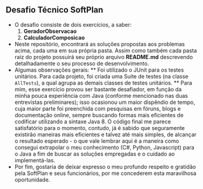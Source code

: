 ## Desafio Técnico SoftPlan
* O desafio consiste de dois exercícios, a saber:
    1. **GeradorObservacao**
    1. **CalculadorComposicao**
* Neste repositório, encontrará as soluções propostas aos problemas acima, cada uma em sua própria pasta. Assim como também cada pasta raiz do projeto possuirá seu próprio arquivo **README.md** descrevendo detalhadamente o seu processo de desenvolvimento.
* Algumas observações gerais:
** Foi utilizado o JUnit para os testes unitários. Para cada projeto, foi criada uma Suite de testes (na classe `AllTests`), a qual agrupa as demais classes de testes unitários.
** Para mim, esse exercício provou ser bastante desafiador, em função da minha pouca experiência com Java (conforme mencionado nas duas entrevistas preliminares); isso ocasionou um maior dispêndio de tempo, cuja maior parte foi preenchida com pesquisas em fóruns, blogs e documentação online, sempre buscando formas mais eficientes de codificar utilizando a sintaxe Java 8. O código final me parece satisfatório para o momento, contudo, já é sabido que seguramente existirão maneiras mais eficientes e talvez até mais simples, de alcançar o resultado esperado - o que vale lembrar aqui é a maneira como consegui extrapolar o meu conhecimento (C#, Python, Javascript) para o Java a fim de buscar as soluções empregadas e o cuidado ao implementá-las.
* Por fim, gostaria de deixar expresso o meu profundo respeito e gratidão pela SoftPlan e seus funcionários, por me concederem esta maravilhosa oportunidade.